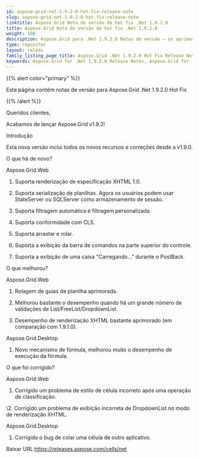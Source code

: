 ```yaml
---
id: aspose-grid-net-1-9-2-0-hot-fix-release-note
slug: aspose-grid-net-1-9-2-0-hot-fix-release-note
linktitle: Aspose.Grid Nota de versão do hot fix .Net 1.9.2.0
title: Aspose.Grid Nota de versão do hot fix .Net 1.9.2.0
weight: 160
description: Aspose.Grid para .Net 1.9.2.0 Notas de versão – os aprimoramentos mais recentes, novos recursos e correções
type: repositor
layout: releas
family_listing_page_title: Aspose.Grid .Net 1.9.2.0 Hot Fix Release Note
keywords: Aspose.Grid for .Net 1.9.2.0 Release Notes, Aspose.Grid for .Net 1.9.2.0 updates and fixe
---
```

{{% alert color="primary" %}}

Esta página contém notas de versão para Aspose.Grid .Net 1.9.2.0 Hot Fix

{{% /alert %}}

Queridos clientes,

Acabamos de lançar Aspose.Grid v1.9.2!

Introdução

Esta nova versão inclui todos os novos recursos e correções desde a v1.9.0.

O que há de novo?

Aspose.Grid.Web

1. Suporta renderização de especificação XHTML 1.0.

2. Suporta serialização de planilhas. Agora os usuários podem usar StateServer ou SQLServer como armazenamento de sessão.

3. Suporta filtragem automática e filtragem personalizada.

4. Suporta conformidade com CLS.

5. Suporta arrastar e rolar.

6. Suporta a exibição da barra de comandos na parte superior do controle.

7. Suporta a exibição de uma caixa "Carregando..." durante o PostBack.

O que melhorou?

Aspose.Grid.Web

1. Rolagem de guias de planilha aprimorada.

2. Melhorou bastante o desempenho quando há um grande número de validações de List/FreeList/DropdownList.

3. Desempenho de renderização XHTML bastante aprimorado (em comparação com 1.9.1.0).

Aspose.Grid.Desktop

1. Novo mecanismo de fórmula, melhorou muito o desempenho de execução da fórmula.

O que foi corrigido?

Aspose.Grid.Web

1. Corrigido um problema de estilo de célula incorreto após uma operação de classificação.

\2. Corrigido um problema de exibição incorreta de DropdownList no modo de renderização XHTML.

Aspose.Grid.Desktop

1. Corrigido o bug de colar uma célula de outro aplicativo.

 Baixar URL:<https://releases.aspose.com/cells/net>
